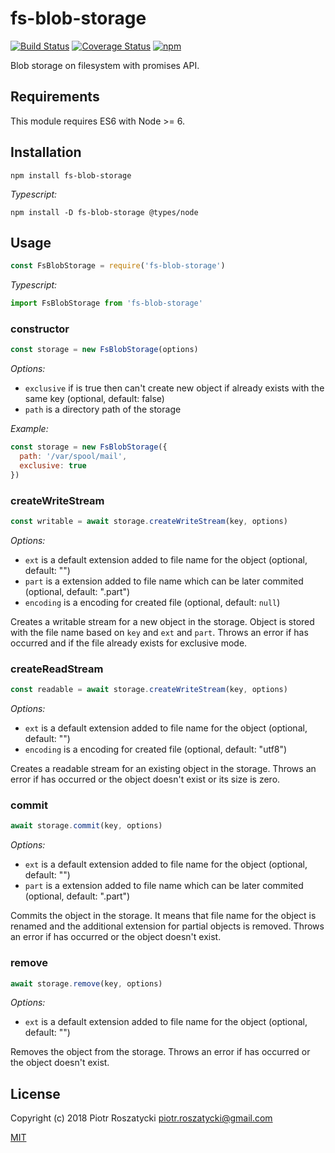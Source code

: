 # fs-blob-storage

[![Build Status](https://secure.travis-ci.org/dex4er/js-fs-blob-storage.svg)](http://travis-ci.org/dex4er/js-fs-blob-storage) [![Coverage Status](https://coveralls.io/repos/github/dex4er/js-fs-blob-storage/badge.svg)](https://coveralls.io/github/dex4er/js-fs-blob-storage) [![npm](https://img.shields.io/npm/v/fs-blob-storage.svg)](https://www.npmjs.com/package/fs-blob-storage)

Blob storage on filesystem with promises API.

## Requirements

This module requires ES6 with Node >= 6.

## Installation

```shell
npm install fs-blob-storage
```

_Typescript:_

```shell
npm install -D fs-blob-storage @types/node
```

## Usage

```js
const FsBlobStorage = require('fs-blob-storage')
```

_Typescript:_

```ts
import FsBlobStorage from 'fs-blob-storage'
```

### constructor

```js
const storage = new FsBlobStorage(options)
```

_Options:_

* `exclusive` if is true then can't create new object if already exists with
  the same key (optional, default: false)
* `path` is a directory path of the storage

_Example:_

```js
const storage = new FsBlobStorage({
  path: '/var/spool/mail',
  exclusive: true
})
```

### createWriteStream

```js
const writable = await storage.createWriteStream(key, options)
```

_Options:_

* `ext` is a default extension added to file name for the object (optional,
   default: "")
* `part` is a extension added to file name which can be later commited
   (optional, default: ".part")
* `encoding` is a encoding for created file (optional, default: `null`)

Creates a writable stream for a new object in the storage. Object is stored with
the file name based on `key` and `ext` and `part`. Throws an error if has
occurred and if the file already exists for exclusive mode.

### createReadStream

```js
const readable = await storage.createWriteStream(key, options)
```

_Options:_

* `ext` is a default extension added to file name for the object (optional,
   default: "")
* `encoding` is a encoding for created file (optional, default: "utf8")

Creates a readable stream for an existing object in the storage. Throws an error
if has occurred or the object doesn't exist or its size is zero.

### commit

```js
await storage.commit(key, options)
```

_Options:_

* `ext` is a default extension added to file name for the object (optional,
   default: "")
* `part` is a extension added to file name which can be later commited
   (optional, default: ".part")

Commits the object in the storage. It means that file name for the object is
renamed and the additional extension for partial objects is removed. Throws an
error if has occurred or the object doesn't exist.

### remove

```js
await storage.remove(key, options)
```

_Options:_

* `ext` is a default extension added to file name for the object (optional,
   default: "")

Removes the object from the storage. Throws an error if has occurred or the
object doesn't exist.

## License

Copyright (c) 2018 Piotr Roszatycki <piotr.roszatycki@gmail.com>

[MIT](https://opensource.org/licenses/MIT)
